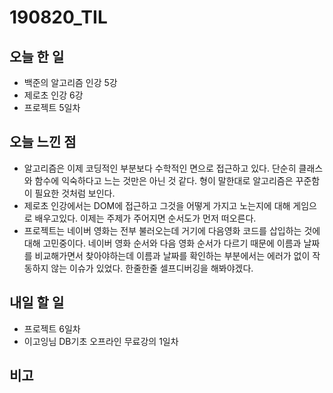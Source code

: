 # 190820_TIL
## 오늘 한 일
- 백준의 알고리즘 인강 5강
- 제로초 인강 6강
- 프로젝트 5일차
##

## 오늘 느낀 점
- 알고리즘은 이제 코딩적인 부분보다 수학적인 면으로 접근하고 있다. 단순히 클래스와 함수에 익숙하다고 느는 것만은 아닌 것 같다. 형이 말한대로 알고리즘은 꾸준함이 필요한 것처럼 보인다.
- 제로초 인강에서는 DOM에 접근하고 그것을 어떻게 가지고 노는지에 대해 게임으로 배우고있다. 이제는 주제가 주어지면 순서도가 먼저 떠오른다.
- 프로젝트는 네이버 영화는 전부 불러오는데 거기에 다음영화 코드를 삽입하는 것에 대해 고민중이다. 네이버 영화 순서와 다음 영화 순서가 다르기 때문에 이름과 날짜를 비교해가면서 찾아야하는데 이름과 날짜를 확인하는 부분에서는 에러가 없이 작동하지 않는 이슈가 있었다. 한줄한줄 셀프디버깅을 해봐야겠다.
## 내일 할 일
- 프로젝트 6일차
- 이고잉님 DB기초 오프라인 무료강의 1일차
##

## 비고